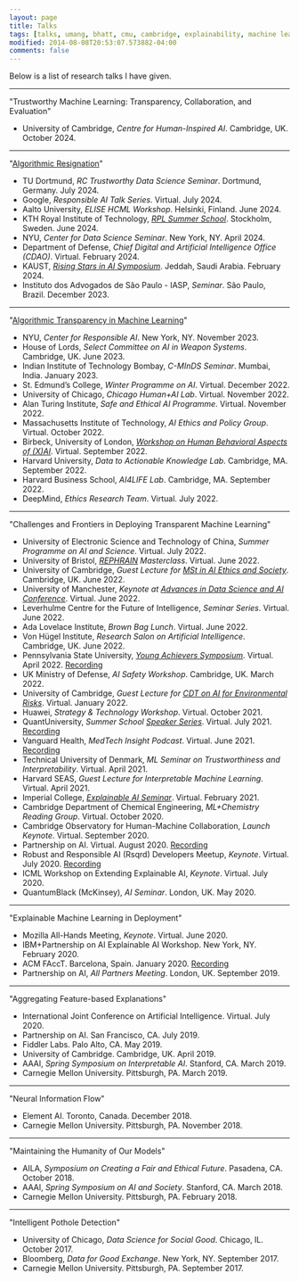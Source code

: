 ```yaml
---
layout: page
title: Talks
tags: [talks, umang, bhatt, cmu, cambridge, explainability, machine learning, ML, interpretability, artificial intelligence, AI, graduate, human-machine team, human-AI, collaboration, responsible AI, nyu, professor]
modified: 2014-08-08T20:53:07.573882-04:00
comments: false
---
```


Below is a list of research talks I have given.

----

"Trustworthy Machine Learning: Transparency, Collaboration, and Evaluation"
* University of Cambridge, *Centre for Human-Inspired AI*. Cambridge, UK. October 2024.

----

"[Algorithmic Resignation](/reports/UB_AR_2024.pdf)"
* TU Dortmund, *RC Trustworthy Data Science Seminar*. Dortmund, Germany. July 2024.
* Google, *Responsible AI Talk Series*. Virtual. July 2024.
* Aalto University, *ELISE HCML Workshop*. Helsinki, Finland. June 2024.
* KTH Royal Institute of Technology, *[RPL Summer School](https://summer-school.rpl.eecs.kth.se/#speakers)*. Stockholm, Sweden. June 2024.
* NYU, *Center for Data Science Seminar*. New York, NY. April 2024.
* Department of Defense, *Chief Digital and Artificial Intelligence Office (CDAO)*. Virtual. February 2024.
* KAUST, *[Rising Stars in AI Symposium](https://drive.google.com/file/d/1o_tNcD4-Yp-PE0yI4OZzijfQPntrP8bmtKmWLn28FtM/preview)*. Jeddah, Saudi Arabia. February 2024.
* Instituto dos Advogados de São Paulo - IASP, *Seminar*. São Paulo, Brazil. December 2023.

----

"[Algorithmic Transparency in Machine Learning](/reports/UB_HMT_2022.pdf)"
* NYU, *Center for Responsible AI*. New York, NY. November 2023.
* House of Lords, *Select Committee on AI in Weapon Systems*. Cambridge, UK. June 2023.
* Indian Institute of Technology Bombay, *C-MInDS Seminar*. Mumbai, India. January 2023.
* St. Edmund’s College, *Winter Programme on AI*. Virtual. December 2022.
* University of Chicago, *Chicago Human+AI Lab*. Virtual. November 2022.
* Alan Turing Institute, *Safe and Ethical AI Programme*. Virtual. November 2022.
* Massachusetts Institute of Technology, *AI Ethics and Policy Group*. Virtual. October 2022.
* Birbeck, University of London, *[Workshop on Human Behavioral Aspects of (X)AI](https://sites.google.com/view/human-behavioral-xai/)*. Virtual. September 2022.
* Harvard University, *Data to Actionable Knowledge Lab*. Cambridge, MA. September 2022.
* Harvard Business School, *AI4LIFE Lab*. Cambridge, MA. September 2022.
* DeepMind, *Ethics Research Team*. Virtual. July 2022.

----

"Challenges and Frontiers in Deploying Transparent Machine Learning"
* University of Electronic Science and Technology of China, *Summer Programme on AI and Science*. Virtual. July 2022.
* University of Bristol, *[REPHRAIN](https://www.rephrain.ac.uk/rephrain-masterclass-challenges-and-frontiers-in-algorithmic-transparency/) Masterclass*. Virtual. June 2022.
* University of Cambridge, *Guest Lecture for [MSt in AI Ethics and Society](http://lcfi.ac.uk/education/master-ai-ethics/)*. Cambridge, UK. June 2022.
* University of Manchester, *Keynote at [Advances in Data Science and AI Conference](https://www.idsai.manchester.ac.uk/connect/events/conference/conference2022/conference-schedule/)*. Virtual. June 2022.
* Leverhulme Centre for the Future of Intelligence, *Seminar Series*. Virtual. June 2022. 
* Ada Lovelace Institute, *Brown Bag Lunch*. Virtual. June 2022. 
* Von Hügel Institute, *Research Salon on Artificial Intelligence*. Cambridge, UK. June 2022.
* Pennsylvania State University, *[Young Achievers Symposium](https://ai.psu.edu/initiatives/young-achievers)*. Virtual. April 2022. [Recording](https://www.youtube.com/watch?app=desktop&v=24YxpAh3cC0&ab_channel=PennStateCenterforSociallyResponsibleAI)
* UK Ministry of Defense, *AI Safety Workshop*. Cambridge, UK. March 2022.
* University of Cambridge, *Guest Lecture for [CDT on AI for Environmental Risks](https://ai4er-cdt.esc.cam.ac.uk/)*. Virtual. January 2022.
* Huawei, *Strategy & Technology Workshop*. Virtual. October 2021.
* QuantUniversity, *Summer School [Speaker Series](https://quspeakerseries46.splashthat.com/)*. Virtual. July 2021. [Recording](https://www.youtube.com/watch?v=zphO-C84F2A&ab_channel=QuantUniversityChannel)
* Vanguard Health, *MedTech Insight Podcast*. Virtual. June 2021. [Recording](https://www.youtube.com/watch?v=Acm0TKR3kkI&ab_channel=Vanguard.Health)
* Technical University of Denmark, *ML Seminar on Trustworthiness and Interpretability*. Virtual. April 2021. 
* Harvard SEAS, *Guest Lecture for Interpretable Machine Learning*. Virtual. April 2021.
* Imperial College, *[Explainable AI Seminar](http://xaiseminars.doc.ic.ac.uk/)*. Virtual. February 2021.   
* Cambridge Department of Chemical Engineering, *ML+Chemistry Reading Group*. Virtual. October 2020.
* Cambridge Observatory for Human-Machine Collaboration, *Launch Keynote*. Virtual. September 2020.
* Partnership on AI. Virtual. August 2020. [Recording](https://www.youtube.com/watch?v=Ll6ZGKDz-l8&list=PLDOvLcRogwzftEjdD3FKjFFuTPG7970HF&index=5)
* Robust and Responsible AI (Rsqrd) Developers Meetup, *Keynote*. Virtual. July 2020. [Recording](https://www.youtube.com/watch?v=tXYQoV0XkSs)
* ICML Workshop on Extending Explainable AI, *Keynote*. Virtual. July 2020.
* QuantumBlack (McKinsey), *AI Seminar*. London, UK. May 2020.

----

"Explainable Machine Learning in Deployment"
* Mozilla All-Hands Meeting, *Keynote*. Virtual. June 2020.
* IBM+Partnership on AI Explainable AI Workshop. New York, NY. February 2020.
* ACM FAccT. Barcelona, Spain. January 2020. [Recording](https://www.youtube.com/watch?v=Hofl4uwxtPA&ab_channel=ACMFAccTConference)
* Partnership on AI, *All Partners Meeting*. London, UK. September 2019.

----

"Aggregating Feature-based Explanations"
* International Joint Conference on Artificial Intelligence. Virtual. July 2020.
* Partnership on AI. San Francisco, CA. July 2019.
* Fiddler Labs. Palo Alto, CA. May 2019.
* University of Cambridge. Cambridge, UK. April 2019.
* AAAI, *Spring Symposium on Interpretable AI*. Stanford, CA. March 2019.
* Carnegie Mellon University. Pittsburgh, PA. March 2019.

----

"Neural Information Flow"
* Element AI. Toronto, Canada. December 2018.
* Carnegie Mellon University. Pittsburgh, PA. November 2018.

----

"Maintaining the Humanity of Our Models"
* AILA, *Symposium on Creating a Fair and Ethical Future*. Pasadena, CA. October 2018.
* AAAI, *Spring Symposium on AI and Society*. Stanford, CA. March 2018.
* Carnegie Mellon University. Pittsburgh, PA. February 2018.

----

"Intelligent Pothole Detection"
* University of Chicago, *Data Science for Social Good*. Chicago, IL. October 2017.
* Bloomberg, *Data for Good Exchange*. New York, NY. September 2017.
* Carnegie Mellon University. Pittsburgh, PA. September 2017.


